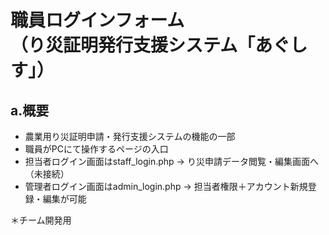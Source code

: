 # 職員ログインフォーム<br>（り災証明発行支援システム「あぐしす」）

## a.概要
- 農業用り災証明申請・発行支援システムの機能の一部
- 職員がPCにて操作するページの入口
- 担当者ログイン画面はstaff_login.php → り災申請データ閲覧・編集画面へ（未接続）
- 管理者ログイン画面はadmin_login.php → 担当者権限＋アカウント新規登録・編集が可能

＊チーム開発用